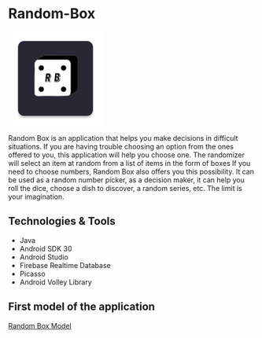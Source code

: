 # Random-Box
 
 ![logo](./app/src/main/res/mipmap-xxxhdpi/ic_launcher.png)
 
 Random Box is an application that helps you make decisions in difficult situations.
 If you are having trouble choosing an option from the ones offered to you, this application will help you choose one.
 The randomizer will select an item at random from a list of items in the form of boxes
 If you need to choose numbers, Random Box also offers you this possibility. 
 It can be used as a random number picker, as a decision maker, it can help you roll the dice, 
 choose a dish to discover, a random series, etc. The limit is your imagination.
 
 ## Technologies & Tools
 - Java
 - Android SDK 30
 - Android Studio
 - Firebase Realtime Database
 - Picasso
 - Android Volley Library
 
 ## First model of the application
 [Random Box Model](https://www.figma.com/file/H5j0vZbUUf1KKDJyIZLv0T/Random-Box?node-id=116%3A54)
 
 
 